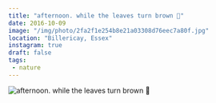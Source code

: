 ```yaml
---
title: "afternoon. while the leaves turn brown 🍂"
date: 2016-10-09
image: "/img/photo/2fa2f1e254b8e21a03308d76eec7a80f.jpg"
location: "Billericay, Essex"
instagram: true
draft: false
tags:
 - nature
---
```


![afternoon. while the leaves turn brown 🍂](/img/photo/2fa2f1e254b8e21a03308d76eec7a80f.jpg)
